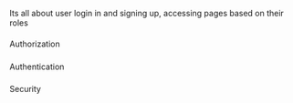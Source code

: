 Its all about user login in and signing up, accessing pages based on their roles

####

Authorization

###

Authentication

###

Security
